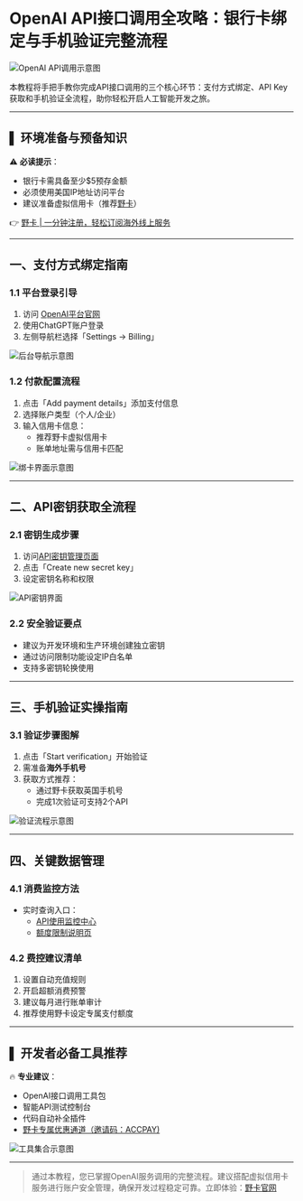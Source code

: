 # OpenAI API接口调用全攻略：银行卡绑定与手机验证完整流程

![OpenAI API调用示意图](https://bbtdd.com/wp-content/uploads/img/274214278.webp)

本教程将手把手教你完成API接口调用的三个核心环节：支付方式绑定、API Key获取和手机验证全流程，助你轻松开启人工智能开发之旅。

---

## ▌ 环境准备与预备知识
⚠️ **必读提示**：
- 银行卡需具备至少$5预存金额
- 必须使用美国IP地址访问平台
- 建议准备虚拟信用卡（推荐[野卡](https://bbtdd.com/yeka)）

👉 [野卡 | 一分钟注册，轻松订阅海外线上服务](https://bbtdd.com/yeka)

---

## 一、支付方式绑定指南

### 1.1 平台登录引导
1. 访问 [OpenAI平台官网](https://platform.openai.com/)
2. 使用ChatGPT账户登录
3. 左侧导航栏选择「Settings → Billing」

![后台导航示意图](https://bbtdd.com/wp-content/uploads/img/182965398358900.webp)

### 1.2 付款配置流程
1. 点击「Add payment details」添加支付信息
2. 选择账户类型（个人/企业）
3. 输入信用卡信息：
   - 推荐野卡虚拟信用卡
   - 账单地址需与信用卡匹配

![绑卡界面示意图](https://bbtdd.com/wp-content/uploads/img/651907825191541.webp)

---

## 二、API密钥获取全流程

### 2.1 密钥生成步骤
1. 访问[API密钥管理页面](https://platform.openai.com/api-keys)
2. 点击「Create new secret key」
3. 设定密钥名称和权限

![API密钥界面](https://bbtdd.com/wp-content/uploads/img/145431645.webp)

### 2.2 安全验证要点
- 建议为开发环境和生产环境创建独立密钥
- 通过访问限制功能设定IP白名单
- 支持多密钥轮换使用

---

## 三、手机验证实操指南

### 3.1 验证步骤图解
1. 点击「Start verification」开始验证
2. 需准备**海外手机号**
3. 获取方式推荐：
   - 通过野卡获取英国手机号
   - 完成1次验证可支持2个API

![验证流程示意图](https://bbtdd.com/wp-content/uploads/img/4677118910686.webp)

---

## 四、关键数据管理

### 4.1 消费监控方法
- 实时查询入口：
  - [API使用监控中心](https://platform.openai.com/usage)
  - [额度限制说明页](https://platform.openai.com/account/limits)

### 4.2 费控建议清单
1. 设置自动充值规则
2. 开启超额消费预警
3. 建议每月进行账单审计
4. 推荐使用野卡设定专属支付额度

---

## ▌ 开发者必备工具推荐
🔥 **专业建议**：
- OpenAI接口调用工具包
- 智能API测试控制台
- 代码自动补全插件
- [野卡专属优惠通道（邀请码：ACCPAY)](https://bbtdd.com/yeka)

![工具集合示意图](https://bbtdd.com/wp-content/uploads/img/7326238511595230.webp)

---

> 通过本教程，您已掌握OpenAI服务调用的完整流程。建议搭配虚拟信用卡服务进行账户安全管理，确保开发过程稳定可靠。立即体验：[野卡官网](https://bbtdd.com/yeka)